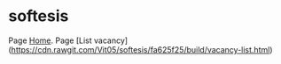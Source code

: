 # softesis

Page [Home](https://rawgit.com/Vit05/softesis/master/build/index.html).
Page [List vacancy] (https://cdn.rawgit.com/Vit05/softesis/fa625f25/build/vacancy-list.html)
